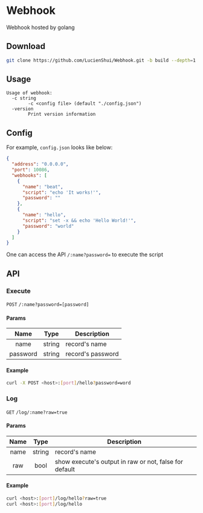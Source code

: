 # Webhook

Webhook hosted by golang

## Download

```bash
git clone https://github.com/LucienShui/Webhook.git -b build --depth=1
```

## Usage

```plaintext
Usage of webhook:
  -c string
        -c <config file> (default "./config.json")
  -version
        Print version information
```

## Config

For example, `config.json` looks like below:

```json
{
  "address": "0.0.0.0",
  "port": 10086,
  "webhooks": [
    {
      "name": "beat",
      "script": "echo 'It works!'",
      "password": ""
    },
    {
      "name": "hello",
      "script": "set -x && echo 'Hello World!'",
      "password": "world"
    }
  ]
}
```

One can access the API `/:name?password=` to execute the script

## API

### Execute

`POST` `/:name?password=[password]`

#### Params

| Name | Type | Description |
| :---: | :---: | --- |
| name | string | record's name |
| password | string | record's password |

#### Example

```bash
curl -X POST <host>:[port]/hello?password=word
```

### Log

`GET` `/log/:name?raw=true`

#### Params

| Name | Type | Description |
| :---: | :---: | --- |
| name | string | record's name |
| raw | bool | show execute's output in raw or not, false for default |

#### Example

```bash
curl <host>:[port]/log/hello?raw=true
curl <host>:[port]/log/hello
```
